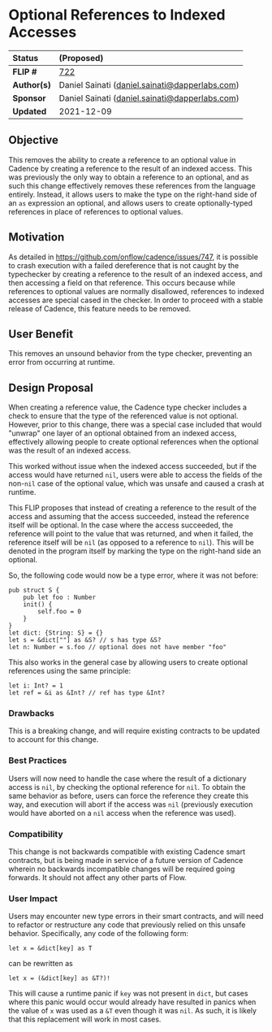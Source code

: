 # Optional References to Indexed Accesses

| Status        | (Proposed)       |
:-------------- |:---------------------------------------------------- |
| **FLIP #**    | [722](https://github.com/onflow/flow/pull/722) |
| **Author(s)** | Daniel Sainati (daniel.sainati@dapperlabs.com)       |
| **Sponsor**   | Daniel Sainati (daniel.sainati@dapperlabs.com)       |
| **Updated**   | 2021-12-09                                           |

## Objective

This removes the ability to create a reference to an optional value in Cadence by 
creating a reference to the result of an indexed access. This was previously the 
only way to obtain a reference to an optional, and as such this change effectively 
removes these references from the language entirely. Instead, it allows users to 
make the type on the right-hand side of an `as` expression an optional, and 
allows users to create optionally-typed references in place of references
to optional values. 

## Motivation

As detailed in https://github.com/onflow/cadence/issues/747, it is possible to 
crash execution with a failed dereference that is not caught by the typechecker
by creating a reference to the result of an indexed access, and then accessing
a field on that reference. This occurs because while references to optional 
values are normally disallowed, references to indexed accesses are special cased
in the checker. In order to proceed with a stable release of Cadence, this feature
needs to be removed. 

## User Benefit

This removes an unsound behavior from the type checker, preventing an error
from occurring at runtime. 

## Design Proposal

When creating a reference value, the Cadence type checker includes a
check to ensure that the type of the referenced value is not optional.
However, prior to this change, there was a special case included that would
"unwrap" one layer of an optional obtained from an indexed access, effectively
allowing people to create optional references when the optional was the 
result of an indexed access. 

This worked without issue when the indexed access succeeded, but if the
access would have returned `nil`, users were able to access the fields of the
non-`nil` case of the optional value, which was unsafe and caused a crash at
runtime.

This FLIP proposes that instead of creating a reference to the result of the 
access and assuming that the access succeeded, instead the reference itself 
will be optional. In the case where the access succeeded, the reference will
point to the value that was returned, and when it failed, the reference itself
will be `nil` (as opposed to a reference to `nil`). This will be denoted in the
program itself by marking the type on the right-hand side an optional.

So, the following code would now be a type error, where it was not before:

```cadence
pub struct S {
    pub let foo : Number
    init() {
        self.foo = 0
    }
}
let dict: {String: S} = {}
let s = &dict[""] as &S? // s has type &S?
let n: Number = s.foo // optional does not have member "foo"
```

This also works in the general case by allowing users to create optional
references using the same principle:

```cadence
let i: Int? = 1
let ref = &i as &Int? // ref has type &Int?
```

### Drawbacks

This is a breaking change, and will require existing contracts to be updated to 
account for this change. 

### Best Practices

Users will now need to handle the case where the result of a dictionary
access is `nil`, by checking the optional reference for `nil`. To obtain the 
same behavior as before, users can force the reference they create this way, 
and execution will abort if the access was `nil` (previously execution would
have aborted on a `nil` access when the reference was used).

### Compatibility

This change is not backwards compatible with existing Cadence smart contracts, but
is being made in service of a future version of Cadence wherein no backwards incompatible
changes will be required going forwards. It should not affect any other parts of Flow.

### User Impact

Users may encounter new type errors in their smart contracts, and will need to refactor
or restructure any code that previously relied on this unsafe behavior. Specifically, any
code of the following form:

```cadence
let x = &dict[key] as T
```

can be rewritten as 

```cadence
let x = (&dict[key] as &T?)!
```

This will cause a runtime panic if `key` was not present in `dict`, but cases
where this panic would occur would already have resulted in panics when the value of `x`
was used as a `&T` even though it was `nil`. As such, it is likely that this replacement
will work in most cases. 
